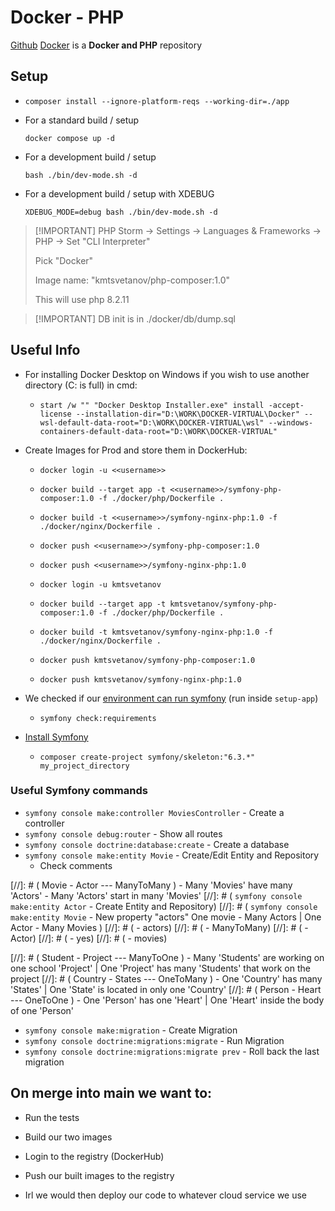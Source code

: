 # Docker - PHP

[Github][1] [Docker][2] is a **Docker and PHP** repository


Setup
------------
* ``composer install --ignore-platform-reqs --working-dir=./app``


* For a standard build / setup
  
  ``docker compose up -d ``

* For a development build / setup

  ``bash ./bin/dev-mode.sh -d``

* For a development build / setup with XDEBUG
  
  ``XDEBUG_MODE=debug bash ./bin/dev-mode.sh -d``

> [!IMPORTANT] PHP Storm -> Settings -> Languages & Frameworks -> PHP -> Set "CLI Interpreter"
> 
> Pick "Docker" 
> 
> Image name: "kmtsvetanov/php-composer:1.0"
> 
>  This will use php 8.2.11

> [!IMPORTANT] DB init is in ./docker/db/dump.sql

Useful Info
------------
* For installing Docker Desktop on Windows if you wish to use another directory (C: is full) in cmd:
  
  *
    ``start /w "" "Docker Desktop Installer.exe" install -accept-license --installation-dir="D:\WORK\DOCKER-VIRTUAL\Docker" --wsl-default-data-root="D:\WORK\DOCKER-VIRTUAL\wsl" --windows-containers-default-data-root="D:\WORK\DOCKER-VIRTUAL"``


* Create Images for Prod and store them in DockerHub:
  
  * ``docker login -u <<username>>`` 
  * ``docker build --target app -t <<username>>/symfony-php-composer:1.0 -f ./docker/php/Dockerfile .``
  * ``docker build -t <<username>>/symfony-nginx-php:1.0 -f ./docker/nginx/Dockerfile .`` 
  * ``docker push <<username>>/symfony-php-composer:1.0`` 
  * ``docker push <<username>>/symfony-nginx-php:1.0`` 
  
  * ``docker login -u kmtsvetanov`` 
  * ``docker build --target app -t kmtsvetanov/symfony-php-composer:1.0 -f ./docker/php/Dockerfile .``
  * ``docker build -t kmtsvetanov/symfony-nginx-php:1.0 -f ./docker/nginx/Dockerfile .`` 
  * ``docker push kmtsvetanov/symfony-php-composer:1.0`` 
  * ``docker push kmtsvetanov/symfony-nginx-php:1.0`` 


* We checked if our [environment can run symfony][3] (run inside `setup-app`)
  * ``symfony check:requirements``


* [Install Symfony][4]
  * ``composer create-project symfony/skeleton:"6.3.*" my_project_directory``

<h3>Useful Symfony commands </h3>

  * ``symfony console make:controller MoviesController`` - Create a controller
  * ``symfony console debug:router`` - Show all routes
  * ``symfony console doctrine:database:create`` - Create a database
  * ``symfony console make:entity Movie`` - Create/Edit Entity and Repository
    * Check comments 
  
[//]: # (  Movie - Actor --- ManyToMany  ) - Many 'Movies' have many 'Actors' - Many 'Actors' start in many 'Movies'
[//]: # (  ``symfony console make:entity Actor`` - Create Entity and Repository)
[//]: # (  ``symfony console make:entity Movie`` -  New property "actors"  One movie - Many Actors | One Actor - Many Movies )
[//]: # ( - actors)
[//]: # ( - ManyToMany)
[//]: # ( - Actor)
[//]: # ( - yes)
[//]: # ( - movies)  

[//]: # (  Student  - Project --- ManyToOne  ) - Many 'Students' are working on one school 'Project' | One 'Project' has many 'Students' that work on the project
[//]: # (  Country  - States  --- OneToMany  ) - One 'Country' has many 'States' | One 'State' is located in only one 'Country'
[//]: # (  Person   - Heart   --- OneToOne  ) - One 'Person' has one 'Heart' | One 'Heart' inside the body of one 'Person'

  * ``symfony console make:migration`` - Create Migration
  * ``symfony console doctrine:migrations:migrate`` - Run Migration
  * ``symfony console doctrine:migrations:migrate prev`` - Roll back the last migration

On merge into main we want to:
------------
* Run the tests
* Build our two images
* Login to the registry (DockerHub)
* Push our built images to the registry


* Irl we would then deploy our code to whatever cloud service we use


[1]: https://github.com/KMTsvetanov/Setup
[2]: https://hub.docker.com/search?q=kmtsvetanov%2F
[3]: https://symfony.com/doc/current/setup.html#technical-requirements
[4]: https://symfony.com/doc/current/setup.html#creating-symfony-applications


